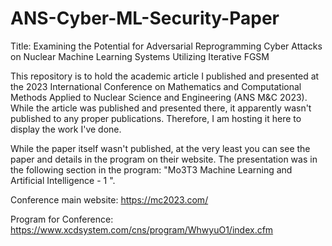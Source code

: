 # ANS-Cyber-ML-Security-Paper
Title:
Examining the Potential for Adversarial Reprogramming Cyber Attacks on Nuclear Machine Learning Systems Utilizing Iterative FGSM

This repository is to hold the academic article I published and presented at the 2023 International Conference on Mathematics and Computational Methods Applied to Nuclear Science and Engineering (ANS M&C 2023). While the article was published and presented there, it apparently wasn't published to any proper publications. Therefore, I am hosting it here to display the work I've done. 

While the paper itself wasn't published, at the very least you can see the paper and details in the program on their website. The presentation was in the following section in the program: "Mo3T3 Machine Learning and Artificial Intelligence - 1 ".

Conference main website: https://mc2023.com/

Program for Conference: https://www.xcdsystem.com/cns/program/WhwyuO1/index.cfm
